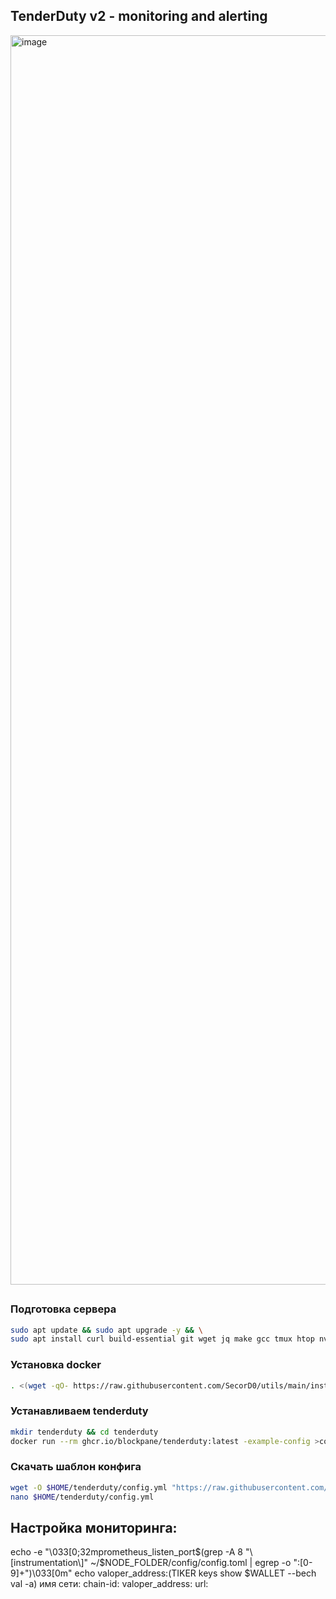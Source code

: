 ## TenderDuty v2 - monitoring and alerting
<img width="1999" alt="image" src="https://user-images.githubusercontent.com/83868103/190860486-4dc9c7ac-8884-4e85-a643-7c9777e29536.png">

##

### Подготовка сервера

```bash 
sudo apt update && sudo apt upgrade -y && \
sudo apt install curl build-essential git wget jq make gcc tmux htop nvme-cli pkg-config libssl-dev libleveldb-dev tar clang bsdmainutils ncdu unzip libleveldb-dev -y
```
### Установка docker
```bash
. <(wget -qO- https://raw.githubusercontent.com/SecorD0/utils/main/installers/docker.sh)
```
### Устанавливаем tenderduty
```bash
mkdir tenderduty && cd tenderduty
docker run --rm ghcr.io/blockpane/tenderduty:latest -example-config >config.yml
```
### Скачать шаблон конфига
```bash
wget -O $HOME/tenderduty/config.yml "https://raw.githubusercontent.com/romanv1812/TenderDuty/main/config.yml"
nano $HOME/tenderduty/config.yml
```
## Настройка мониторинга:

echo -e "\033[0;32mprometheus_listen_port$(grep -A 8 "\[instrumentation\]" ~/$NODE_FOLDER/config/config.toml | egrep -o ":[0-9]+")\033[0m"
echo valoper_address:$($TIKER keys show $WALLET --bech val -a)
имя сети:
chain-id:
valoper_address:
url:
